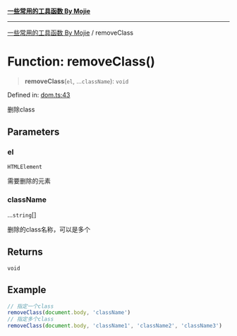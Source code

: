 [**一些常用的工具函数 By Mojie**](../README.md)

***

[一些常用的工具函数 By Mojie](../globals.md) / removeClass

# Function: removeClass()

> **removeClass**(`el`, ...`className`): `void`

Defined in: [dom.ts:43](https://github.com/mojiefong/utils/blob/835f9f080ca618c45c936acaa9a99d1df0257c97/src/dom.ts#L43)

删除class

## Parameters

### el

`HTMLElement`

需要删除的元素

### className

...`string`[]

删除的class名称，可以是多个

## Returns

`void`

## Example

``` typescript
// 指定一个class
removeClass(document.body, 'className')
// 指定多个class
removeClass(document.body, 'className1', 'className2', 'className3')
```

